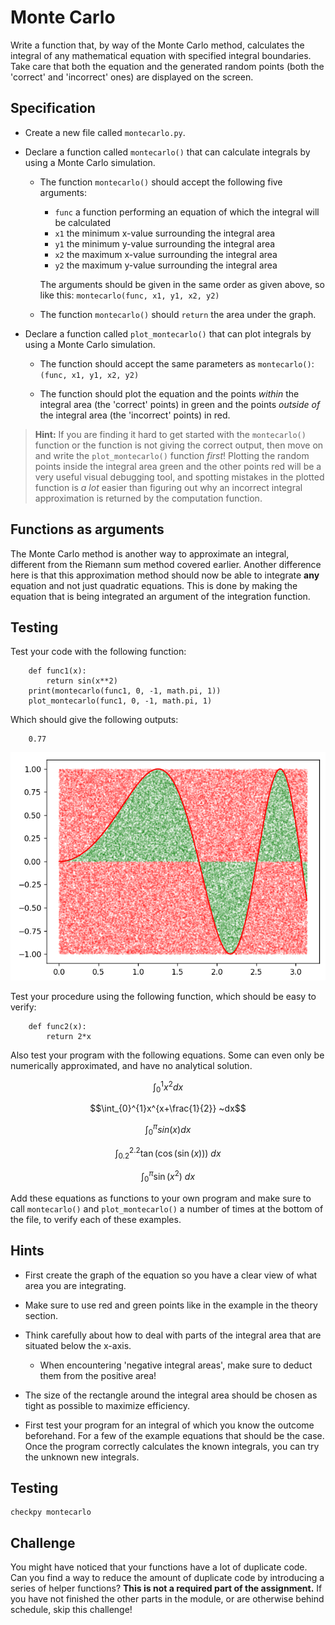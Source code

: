 # Monte Carlo

Write a function that, by way of the Monte Carlo method, calculates the integral of any mathematical equation with specified integral boundaries. Take care that both the equation and the generated random points (both the 'correct' and 'incorrect' ones) are displayed on the screen.


## Specification

* Create a new file called `montecarlo.py`.

* Declare a function called `montecarlo()` that can calculate integrals by using a Monte Carlo simulation.

	* The function `montecarlo()` should accept the following five arguments:

		- `func` a function performing an equation of which the integral will be calculated
		- `x1` the minimum x-value surrounding the integral area
		- `y1` the minimum y-value surrounding the integral area
		- `x2` the maximum x-value surrounding the integral area
		- `y2` the maximum y-value surrounding the integral area

		The arguments should be given in the same order as given above, so like this: `montecarlo(func, x1, y1, x2, y2)`

	* The function `montecarlo()` should `return` the area under the graph.

* Declare a function called `plot_montecarlo()` that can plot integrals by using a Monte Carlo simulation.

	* The function should accept the same parameters as `montecarlo()`: `(func, x1, y1, x2, y2)`

	* The function should plot the equation and the points *within* the integral area (the 'correct' points) in green and the points *outside of* the integral area (the 'incorrect' points) in red.

> **Hint:** If you are finding it hard to get started with the `montecarlo()` function or the function is not giving the correct output, then move on and write the `plot_montecarlo()` function *first*! Plotting the random points inside the integral area green and the other points red will be a very useful visual debugging tool, and spotting mistakes in the plotted function is *a lot* easier than figuring out why an incorrect integral approximation is returned by the computation function.

## Functions as arguments

The Monte Carlo method is another way to approximate an integral, different
from the Riemann sum method covered earlier. Another difference here is that
this approximation method should now be able to integrate **any** equation and
not just quadratic equations. This is done by making the equation that is being
integrated an argument of the integration function.

## Testing

Test your code with the following function:

		def func1(x):
			return sin(x**2)
		print(montecarlo(func1, 0, -1, math.pi, 1))
		plot_montecarlo(func1, 0, -1, math.pi, 1)

Which should give the following outputs:

		0.77

![example output](sinsquare.png)

Test your procedure using the following function, which should be easy to verify:

		def func2(x):
			return 2*x

Also test your program with the following equations. Some can even only be numerically approximated, and have no analytical solution.

$$\int_{0}^{1}x^2 dx$$

$$\int_{0}^{1}x^{x+\frac{1}{2}} ~dx$$

$$\int_{0}^{\pi}sin(x) dx$$

$$\int_{0.2}^{2.2} \tan(\cos(\sin(x))) ~dx$$

$$\int_{0}^{\pi} \sin(x^2) ~dx$$

Add these equations as functions to your own program and make sure to call `montecarlo()` and `plot_montecarlo()` a number of times at the bottom of the file, to verify each of these examples.


## Hints

* First create the graph of the equation so you have a clear view of what area you are integrating.

* Make sure to use red and green points like in the example in the theory section.

* Think carefully about how to deal with parts of the integral area that are situated below the x-axis.

	* When encountering 'negative integral areas', make sure to deduct them from the positive area!

* The size of the rectangle around the integral area should be chosen as tight as possible to maximize efficiency.

* First test your program for an integral of which you know the outcome beforehand. For a few of the example equations that should be the case. Once the program correctly calculates the known integrals, you can try the unknown new integrals.

## Testing

	checkpy montecarlo

## Challenge

You might have noticed that your functions have a lot of duplicate code. Can you find a way to reduce the amount of duplicate code by introducing a series of helper functions? **This is not a required part of the assignment.** If you have not finished the other parts in the module, or are otherwise behind schedule, skip this challenge!
